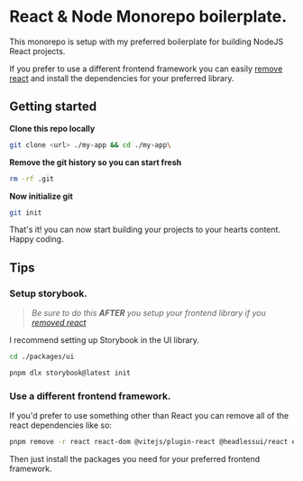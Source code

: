 # React & Node Monorepo boilerplate.

This monorepo is setup with my preferred boilerplate for building NodeJS React projects.

If you prefer to use a different frontend framework you can easily [remove react](#use-a-different-frontend-framework) and install the dependencies for your preferred library.

## Getting started

**Clone this repo locally**

```bash
git clone <url> ./my-app && cd ./my-app\
```

**Remove the git history so you can start fresh**

```bash
rm -rf .git
```

**Now initialize git**

```bash
git init
```

That's it! you can now start building your projects to your hearts content. Happy coding.

## Tips

### Setup storybook.

> _Be sure to do this **AFTER** you setup your frontend library if you [removed react](#use-a-different-frontend-framework)_

I recommend setting up Storybook in the UI library.

```bash
cd ./packages/ui

pnpm dlx storybook@latest init
```

### Use a different frontend framework.

If you'd prefer to use something other than React you can remove all of the react dependencies like so:

```bash
pnpm remove -r react react-dom @vitejs/plugin-react @headlessui/react eslint-plugin-react
```

Then just install the packages you need for your preferred frontend framework.
